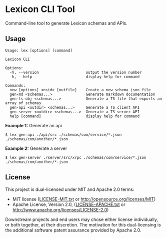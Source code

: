 # Lexicon CLI Tool

Command-line tool to generate Lexicon schemas and APIs.

## Usage

```
Usage: lex [options] [command]

Lexicon CLI

Options:
  -V, --version                     output the version number
  -h, --help                        display help for command

Commands:
  new [options] <nsid> [outfile]    Create a new schema json file
  gen-md <schemas...>               Generate markdown documentation
  gen-ts-obj <schemas...>           Generate a TS file that exports an array of schemas
  gen-api <outdir> <schemas...>     Generate a TS client API
  gen-server <outdir> <schemas...>  Generate a TS server API
  help [command]                    display help for command
```

**Example 1:** Generate an api

```
$ lex gen-api ./api/src ./schemas/com/service/*.json ./schemas/com/another/*.json
```

**Example 2:** Generate a server

```
$ lex gen-server ./server/src/xrpc ./schemas/com/service/*.json ./schemas/com/another/*.json
```

## License

This project is dual-licensed under MIT and Apache 2.0 terms:

- MIT license ([LICENSE-MIT.txt](https://github.com/bluesky-social/atproto/blob/main/LICENSE-MIT.txt)
  or http://opensource.org/licenses/MIT)
- Apache License, Version
  2.0, ([LICENSE-APACHE.txt](https://github.com/bluesky-social/atproto/blob/main/LICENSE-APACHE.txt)
  or http://www.apache.org/licenses/LICENSE-2.0)

Downstream projects and end users may chose either license individually, or both together, at their discretion. The
motivation for this dual-licensing is the additional software patent assurance provided by Apache 2.0.
